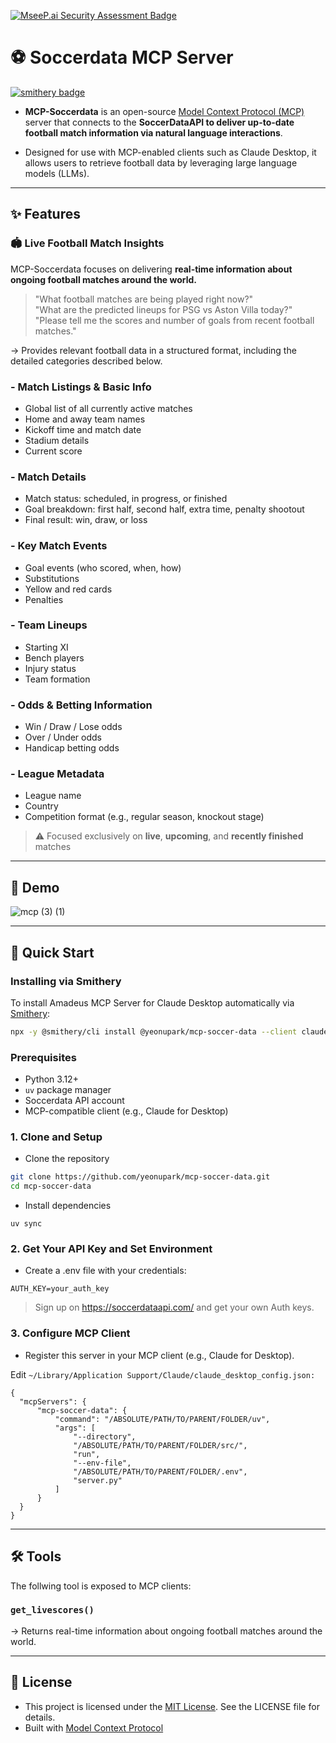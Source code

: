 [![MseeP.ai Security Assessment Badge](https://mseep.net/pr/yeonupark-mcp-soccer-data-badge.png)](https://mseep.ai/app/yeonupark-mcp-soccer-data)

# ⚽️ Soccerdata MCP Server
[![smithery badge](https://smithery.ai/badge/@yeonupark/mcp-soccer-data)](https://smithery.ai/server/@yeonupark/mcp-soccer-data)
- **MCP-Soccerdata** is an open-source [Model Context Protocol (MCP)](https://modelcontextprotocol.io/introduction) server that connects to the **SoccerDataAPI to deliver up-to-date football match information via natural language interactions**. 

- Designed for use with MCP-enabled clients such as Claude Desktop, it allows users to retrieve football data by leveraging large language models (LLMs).

---

## ✨ Features

### 🏟️ Live Football Match Insights
MCP-Soccerdata focuses on delivering **real-time information about ongoing football matches around the world.**

> "What football matches are being played right now?"      
> "What are the predicted lineups for PSG vs Aston Villa today?"       
> "Please tell me the scores and number of goals from recent football matches."

→ Provides relevant football data in a structured format, including the detailed categories described below.

### - Match Listings & Basic Info
- Global list of all currently active matches
- Home and away team names
- Kickoff time and match date
- Stadium details
- Current score


### - Match Details
- Match status: scheduled, in progress, or finished
- Goal breakdown: first half, second half, extra time, penalty shootout
- Final result: win, draw, or loss


### - Key Match Events
- Goal events (who scored, when, how)
- Substitutions
- Yellow and red cards
- Penalties


### - Team Lineups
- Starting XI
- Bench players
- Injury status
- Team formation


### - Odds & Betting Information
- Win / Draw / Lose odds
- Over / Under odds
- Handicap betting odds


### - League Metadata
- League name
- Country
- Competition format (e.g., regular season, knockout stage)


> ⚠️ Focused exclusively on **live**, **upcoming**, and **recently finished** matches

---
## 🎥 Demo

![mcp (3) (1)](https://github.com/user-attachments/assets/03f63020-e467-48d3-8bbc-e97f9bd26e5b)

---

## 🚀 Quick Start

### Installing via Smithery

To install Amadeus MCP Server for Claude Desktop automatically via [Smithery](https://smithery.ai/server/@yeonupark/mcp-soccer-data):

```bash
npx -y @smithery/cli install @yeonupark/mcp-soccer-data --client claude
```

### Prerequisites
- Python 3.12+
- `uv` package manager
- Soccerdata API account
- MCP-compatible client (e.g., Claude for Desktop)


### 1. Clone and Setup

- Clone the repository
```bash
git clone https://github.com/yeonupark/mcp-soccer-data.git
cd mcp-soccer-data
```
- Install dependencies
```
uv sync
```

### 2. Get Your API Key and Set Environment

- Create a .env file with your credentials:
```
AUTH_KEY=your_auth_key
```
> Sign up on https://soccerdataapi.com/ and get your own Auth keys.

### 3. Configure MCP Client
- Register this server in your MCP client (e.g., Claude for Desktop).

Edit `~/Library/Application Support/Claude/claude_desktop_config.json:`
```
{
  "mcpServers": {
      "mcp-soccer-data": {
          "command": "/ABSOLUTE/PATH/TO/PARENT/FOLDER/uv",
          "args": [
              "--directory",
              "/ABSOLUTE/PATH/TO/PARENT/FOLDER/src/",
              "run",
              "--env-file",
              "/ABSOLUTE/PATH/TO/PARENT/FOLDER/.env",
              "server.py"
          ]
      }
  }
}
```

---
## 🛠️ Tools
The follwing tool is exposed to MCP clients:  
### `get_livescores()`
-> Returns real-time information about ongoing football matches around the world.


---
## 📝 License
- This project is licensed under the [MIT License](LICENSE). See the LICENSE file for details.
- Built with [Model Context Protocol](https://modelcontextprotocol.io/introduction)
